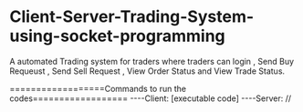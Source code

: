 # Client-Server-Trading-System-using-socket-programming
A automated Trading system for traders where traders can login , Send Buy Requeust , Send Sell
Request , View Order Status and View Trade Status.

==================Commands to run the codes==================
----Client:  [executable code]<Server IP Address><Server Port number> 
----Server: //<executable code><Server Port number>



